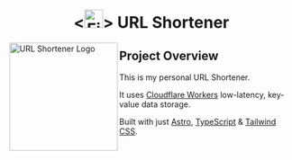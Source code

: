 <h1 align="center">
  <<img src="https://github.com/Rakioth/link/assets/75569411/cd2fd6d2-797e-4b8e-a5cd-6e774f278c04" alt="Fire" width="33"/>> URL Shortener
</h1>

<img src="https://github.com/Rakioth/link/assets/75569411/c64a9958-6140-46de-b0d9-e31a7eabbeef" alt="URL Shortener Logo" align="left" width="192"/>

## Project Overview

This is my personal URL Shortener.

It uses [Cloudflare Workers](https://developers.cloudflare.com/kv) low-latency, key-value data storage.

Built with just [Astro](https://astro.build), [TypeScript](https://www.typescriptlang.org) & [Tailwind CSS](https://tailwindcss.com).

